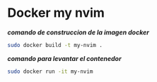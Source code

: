 # Docker my nvim

***comando de construccion de la imagen docker***

```bash
sudo docker build -t my-nvim .
```

***comando para levantar el contenedor***

```bash
sudo docker run -it my-nvim
```
